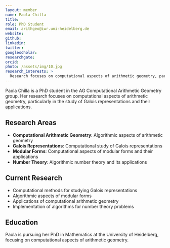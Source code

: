 ```yaml
---
layout: member
name: Paola Chilla
title: 
role: PhD Student
email: arithgeo@iwr.uni-heidelberg.de
website: 
github: 
linkedin: 
twitter: 
googlescholar: 
researchgate: 
orcid: 
photo: /assets/img/10.jpg
research_interests: >
  Research focuses on computational aspects of arithmetic geometry, particularly in the study of Galois representations and their applications.
---
```


Paola Chilla is a PhD student in the AG Computational Arithmetic Geometry group. Her research focuses on computational aspects of arithmetic geometry, particularly in the study of Galois representations and their applications.

## Research Areas

- **Computational Arithmetic Geometry**: Algorithmic aspects of arithmetic geometry
- **Galois Representations**: Computational study of Galois representations
- **Modular Forms**: Computational aspects of modular forms and their applications
- **Number Theory**: Algorithmic number theory and its applications

## Current Research

- Computational methods for studying Galois representations
- Algorithmic aspects of modular forms
- Applications of computational arithmetic geometry
- Implementation of algorithms for number theory problems

## Education

Paola is pursuing her PhD in Mathematics at the University of Heidelberg, focusing on computational aspects of arithmetic geometry. 
